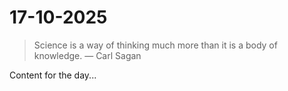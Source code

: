 # 17-10-2025

> Science is a way of thinking much more than it is a body of knowledge. — Carl Sagan

Content for the day...
